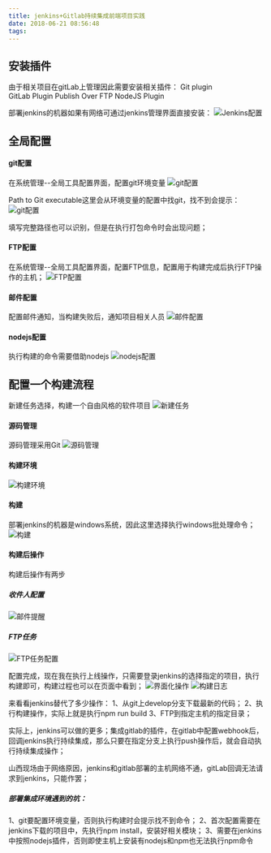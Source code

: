 ```yaml
---
title: jenkins+Gitlab持续集成前端项目实践
date: 2018-06-21 08:56:48
tags:
---
```


安装插件
---
由于相关项目在gitLab上管理因此需要安装相关插件：
Git plugin    
GitLab Plugin
Publish Over FTP
NodeJS Plugin

部署jenkins的机器如果有网络可通过jenkins管理界面直接安装：
![Jenkins配置](jenkins插件.jpg)

全局配置
---
#### git配置
在系统管理--全局工具配置界面，配置git环境变量
![git配置](git配置.jpg)

Path to Git executable这里会从环境变量的配置中找git，找不到会提示：
![git配置](git配置异常.jpg)

填写完整路径也可以识别，但是在执行打包命令时会出现问题；

#### FTP配置
在系统管理--全局工具配置界面，配置FTP信息，配置用于构建完成后执行FTP操作的主机；
![FTP配置](FTP配置.jpg)

#### 邮件配置
配置邮件通知，当构建失败后，通知项目相关人员
![邮件配置](邮件配置.jpg)

#### nodejs配置
执行构建的命令需要借助nodejs
![nodejs配置](nodejs配置.jpg)


配置一个构建流程
---
新建任务选择，构建一个自由风格的软件项目
![新建任务](新建任务.jpg)

#### 源码管理
源码管理采用Git
![源码管理](源码管理.jpg)

#### 构建环境
![构建环境](构建环境.jpg)

#### 构建
部署jenkins的机器是windows系统，因此这里选择执行windows批处理命令；
![构建](构建.jpg)

#### 构建后操作
构建后操作有两步
##### 收件人配置
![邮件提醒](邮件提醒.jpg)
##### FTP任务
![FTP任务配置](FTP任务配置.jpg)

配置完成，现在我在执行上线操作，只需要登录jenkins的选择指定的项目，执行构建即可，构建过程也可以在页面中看到；
![界面化操作](界面化操作.jpg)
![构建日志](构建日志.jpg)

来看看jenkins替代了多少操作：
1、从git上develop分支下载最新的代码；
2、执行构建操作，实际上就是执行npm run build
3、FTP到指定主机的指定目录；

实际上，jenkins可以做的更多；集成gitlab的插件，在gitlab中配置webhook后，回调jenkins执行持续集成，那么只要在指定分支上执行push操作后，就会自动执行持续集成操作；

山西现场由于网络原因，jenkins和gitlab部署的主机网络不通，gitLab回调无法请求到jenkins，只能作罢；

##### 部署集成环境遇到的坑：
1、git要配置环境变量，否则执行构建时会提示找不到命令；
2、首次配置需要在jenkins下载的项目中，先执行npm install，安装好相关模块；
3、需要在jenkins中按照nodejs插件，否则即使主机上安装有nodejs和npm也无法执行npm命令
